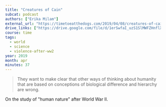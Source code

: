 ```yaml
---
title: "Creatures of Cain"
subcat: podcast
authors: ["Erika Milam"]
external_url: "https://timetoeatthedogs.com/2019/04/08/creatures-of-cain/"
drive_links: ["https://drive.google.com/file/d/1erSwfaI_uzS1SlMWFZHnflXGBwVZJTNC/view?usp=drivesdk"]
course: time
tags:
  - world
  - science
  - violence-after-ww2
year: 2019
month: apr
minutes: 37
---
```


> They want to make clear that other ways of thinking about humanity that are based on conceptions of biological difference and hierarchy are wrong.

On the study of "human nature" after World War II.
